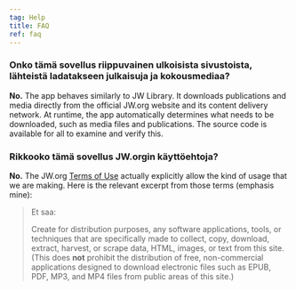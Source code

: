 ```yaml
---
tag: Help
title: FAQ
ref: faq
---
```


### Onko tämä sovellus riippuvainen ulkoisista sivustoista, lähteistä ladatakseen julkaisuja ja kokousmediaa?

**No.** The app behaves similarly to JW Library. It downloads publications and media directly from the official JW.org website and its content delivery network. At runtime, the app automatically determines what needs to be downloaded, such as media files and publications. The source code is available for all to examine and verify this.

### Rikkooko tämä sovellus JW.orgin käyttöehtoja?

**No.** The JW.org [Terms of Use](https://www.jw.org/finder?docid=1011511&prefer=content) actually explicitly allow the kind of usage that we are making. Here is the relevant excerpt from those terms (emphasis mine):

> Et saa:
> 
> Create for distribution purposes, any software applications, tools, or techniques that are specifically made to collect, copy, download, extract, harvest, or scrape data, HTML, images, or text from this site. (This does **not** prohibit the distribution of free, non-commercial applications designed to download electronic files such as EPUB, PDF, MP3, and MP4 files from public areas of this site.)
